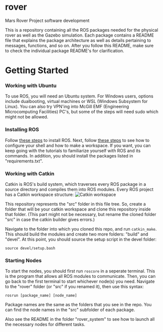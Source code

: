 # rover
Mars Rover Project software development

This is a repository containing all the ROS packages needed for the physical rover as well as
the Gazebo simulation. Each package contains a README file that explains the package architecture as well
as details pertaining to messages, functions, and so on. After you follow this README, make sure to check
the individual package README's for clarification.

# Getting Started

### Working with Ubuntu
To use ROS, you will need an Ubuntu system. For Windows users, options include dualbooting, virtual machines
or WSL (Windows Subsystem for Linux). You can also try VPN'ing into McGill EMF (Engineering Microcomputing
Facilities) PC's, but some of the steps will need sudo which might not be allowed.

### Installing ROS
Follow [these steps](http://wiki.ros.org/noetic/Installation/Ubuntu) to install ROS. Next, follow [these steps](http://wiki.ros.org/ROS/Tutorials/InstallingandConfiguringROSEnvironment) to see how to configure your shell and how to make a workspace. If you
want, you can keep going with the tutorials to familiarize yourself with ROS and its commands. In addition, you
should install the packages listed in "requirements.txt".

### Working with Catkin
Catkin is ROS's build system, which traverses every ROS package in a source directory and compiles them into 
ROS modules. Every ROS project has a Catkin workspace structure:
![Catkin workspace](https://miro.medium.com/v2/resize:fit:1400/format:webp/0*vfNM1mbkhUpvK-nW.png)

This repository represents the "src" folder in this file tree. So, create a folder that will be your catkin
workspace and clone this repository inside that folder. (This part might not be necessary, but rename the cloned
folder "src" in case the catkin builder gives errors.)

Navigate to the folder into which you cloned this repo, and run `catkin_make`. This should build the modules and
create two more folders: "build" and "devel". At this point, you should source the setup script in the devel folder:

`source devel/setup.bash`

### Starting Nodes
To start the nodes, you should first run `roscore` in a seperate terminal. This is the program that allows all
ROS modules to communicate. Then, you can go back to the first terminal to start whichever node(s) you need.
Navigate to the "rover" folder (or "src" if you renamed it), then use this syntax:

`rosrun [package_name] [node_name]`

Package names are the same as the folders that you see in the repo. You can find the node names in the "src" subfolder
of each package.

Also see the README in the folder "rover_system" to see how to launch all the necessary nodes for different tasks.
